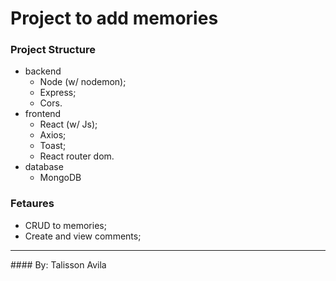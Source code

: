 # Project to add memories
### Project Structure
* backend
  * Node (w/ nodemon);
  * Express;
  * Cors.
* frontend
  * React (w/ Js);
  * Axios;
  * Toast;
  * React router dom.
* database
  * MongoDB

### Fetaures
* CRUD to memories;
* Create and view comments;

<hr>
#### By: Talisson Avila